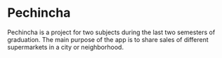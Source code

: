# Pechincha

Pechincha is a project for two subjects during the last two semesters of graduation.
The main purpose of the app is to share sales of different supermarkets in a city or neighborhood.
